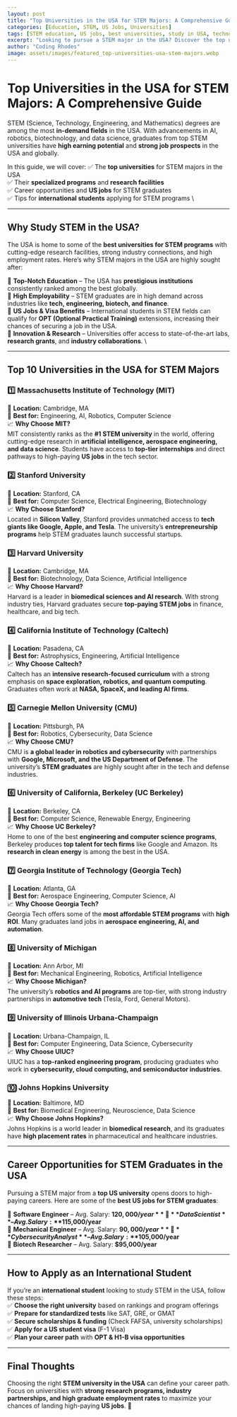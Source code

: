 ```yaml
---
layout: post
title: "Top Universities in the USA for STEM Majors: A Comprehensive Guide"
categories: [Education, STEM, US Jobs, Universities]
tags: [STEM education, US jobs, best universities, study in USA, technology, engineering, science, mathematics]
excerpt: "Looking to pursue a STEM major in the USA? Discover the top universities offering world-class programs in Science, Technology, Engineering, and Mathematics, and how they can help you secure US jobs."
author: "Coding Rhodes"
image: assets/images/featured_top-universities-usa-stem-majors.webp
---
```


# Top Universities in the USA for STEM Majors: A Comprehensive Guide  

STEM (Science, Technology, Engineering, and Mathematics) degrees are among the most **in-demand fields** in the USA. With advancements in AI, robotics, biotechnology, and data science, graduates from top STEM universities have **high earning potential** and **strong job prospects** in the USA and globally.

In this guide, we will cover:
✅ The **top universities** for STEM majors in the USA  \
✅ Their **specialized programs** and **research facilities**  \
✅ Career opportunities and **US jobs** for STEM graduates  \
✅ Tips for **international students** applying for STEM programs  \

---

## Why Study STEM in the USA?  

The USA is home to some of the **best universities for STEM programs** with cutting-edge research facilities, strong industry connections, and high employment rates. Here’s why STEM majors in the USA are highly sought after:  

🔹 **Top-Notch Education** – The USA has **prestigious institutions** consistently ranked among the best globally.  \
🔹 **High Employability** – STEM graduates are in high demand across industries like **tech, engineering, biotech, and finance**.  \
🔹 **US Jobs & Visa Benefits** – International students in STEM fields can qualify for **OPT (Optional Practical Training)** extensions, increasing their chances of securing a job in the USA.  \
🔹 **Innovation & Research** – Universities offer access to state-of-the-art labs, **research grants**, and **industry collaborations**.  \

---

## Top 10 Universities in the USA for STEM Majors  

### 1️⃣ Massachusetts Institute of Technology (MIT)  
📍 **Location:** Cambridge, MA  \
🌟 **Best for:** Engineering, AI, Robotics, Computer Science  \
📈 **Why Choose MIT?**  
MIT consistently ranks as the **#1 STEM university** in the world, offering cutting-edge research in **artificial intelligence, aerospace engineering, and data science**. Students have access to **top-tier internships** and direct pathways to high-paying **US jobs** in the tech sector.  

### 2️⃣ Stanford University  
📍 **Location:** Stanford, CA  \
🌟 **Best for:** Computer Science, Electrical Engineering, Biotechnology  \
📈 **Why Choose Stanford?**  
Located in **Silicon Valley**, Stanford provides unmatched access to **tech giants like Google, Apple, and Tesla**. The university’s **entrepreneurship programs** help STEM graduates launch successful startups.  

### 3️⃣ Harvard University  
📍 **Location:** Cambridge, MA  \
🌟 **Best for:** Biotechnology, Data Science, Artificial Intelligence  \
📈 **Why Choose Harvard?**  
Harvard is a leader in **biomedical sciences and AI research**. With strong industry ties, Harvard graduates secure **top-paying STEM jobs** in finance, healthcare, and big tech.  

### 4️⃣ California Institute of Technology (Caltech)  
📍 **Location:** Pasadena, CA  \
🌟 **Best for:** Astrophysics, Engineering, Artificial Intelligence  \
📈 **Why Choose Caltech?**  
Caltech has an **intensive research-focused curriculum** with a strong emphasis on **space exploration, robotics, and quantum computing**. Graduates often work at **NASA, SpaceX, and leading AI firms**.  

### 5️⃣ Carnegie Mellon University (CMU)  
📍 **Location:** Pittsburgh, PA  \
🌟 **Best for:** Robotics, Cybersecurity, Data Science  \
📈 **Why Choose CMU?**  
CMU is **a global leader in robotics and cybersecurity** with partnerships with **Google, Microsoft, and the US Department of Defense**. The university’s **STEM graduates** are highly sought after in the tech and defense industries.  

### 6️⃣ University of California, Berkeley (UC Berkeley)  
📍 **Location:** Berkeley, CA  \
🌟 **Best for:** Computer Science, Renewable Energy, Engineering  \
📈 **Why Choose UC Berkeley?**  
Home to one of the best **engineering and computer science programs**, Berkeley produces **top talent for tech firms** like Google and Amazon. Its **research in clean energy** is among the best in the USA.  

### 7️⃣ Georgia Institute of Technology (Georgia Tech)  
📍 **Location:** Atlanta, GA  \
🌟 **Best for:** Aerospace Engineering, Computer Science, AI  \
📈 **Why Choose Georgia Tech?**  
Georgia Tech offers some of the **most affordable STEM programs** with **high ROI**. Many graduates land jobs in **aerospace engineering, AI, and automation**.  

### 8️⃣ University of Michigan  
📍 **Location:** Ann Arbor, MI  \
🌟 **Best for:** Mechanical Engineering, Robotics, Artificial Intelligence  \
📈 **Why Choose Michigan?**  
The university’s **robotics and AI programs** are top-tier, with strong industry partnerships in **automotive tech** (Tesla, Ford, General Motors).  

### 9️⃣ University of Illinois Urbana-Champaign  
📍 **Location:** Urbana-Champaign, IL  \
🌟 **Best for:** Computer Engineering, Data Science, Cybersecurity  \
📈 **Why Choose UIUC?**  
UIUC has a **top-ranked engineering program**, producing graduates who work in **cybersecurity, cloud computing, and semiconductor industries**.  

### 🔟 Johns Hopkins University  
📍 **Location:** Baltimore, MD  \
🌟 **Best for:** Biomedical Engineering, Neuroscience, Data Science  \
📈 **Why Choose Johns Hopkins?**  
Johns Hopkins is a world leader in **biomedical research**, and its graduates have **high placement rates** in pharmaceutical and healthcare industries.  

---

## Career Opportunities for STEM Graduates in the USA  

Pursuing a STEM major from a **top US university** opens doors to high-paying careers. Here are some of the **best US jobs for STEM graduates**:  

💼 **Software Engineer** – Avg. Salary: **$120,000/year**  \
💼 **Data Scientist** – Avg. Salary: **$115,000/year**  \
💼 **Mechanical Engineer** – Avg. Salary: **$90,000/year**  \
💼 **Cybersecurity Analyst** – Avg. Salary: **$105,000/year**  \
💼 **Biotech Researcher** – Avg. Salary: **$95,000/year**  

---

## How to Apply as an International Student  

If you’re an **international student** looking to study STEM in the USA, follow these steps:  
✅ **Choose the right university** based on rankings and program offerings  \
✅ **Prepare for standardized tests** like SAT, GRE, or GMAT  \
✅ **Secure scholarships & funding** (Check FAFSA, university scholarships)  \
✅ **Apply for a US student visa** (F-1 Visa)  \
✅ **Plan your career path** with **OPT & H1-B visa opportunities**  

---

## Final Thoughts  

Choosing the right **STEM university in the USA** can define your career path. Focus on universities with **strong research programs, industry partnerships, and high graduate employment rates** to maximize your chances of landing high-paying **US jobs**. 🚀  

